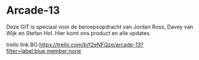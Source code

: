 # Arcade-13
Deze GIT is speciaal voor de beroepsopdracht van Jordan Ross, Davey van Wijk en Stefan Hol. Hier komt ons product en alle updates.

trello link BO
https://trello.com/b/f2eNFQze/arcade-13?filter=label:blue,member:none